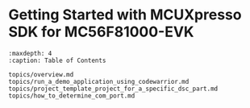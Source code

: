 # Getting Started with MCUXpresso SDK for MC56F81000-EVK


```{tocTree}
:maxdepth: 4
:caption: Table of Contents

topics/overview.md
topics/run_a_demo_application_using_codewarrior.md
topics/project_template_project_for_a_specific_dsc_part.md
topics/how_to_determine_com_port.md
```